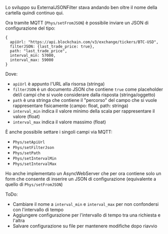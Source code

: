 Lo sviluppo su ExternalJSONFilter stava andando ben oltre il nome della cartella quindi continuo qui.

Ora tramite MQTT (``Phys/setFromJSON``) è possibile inviare un JSON di configurazione del tipo:

    {
      apiUrl: "https://api.blockchain.com/v3/exchange/tickers/BTC-USD",
      filterJSON: {last_trade_price: true},
      path: "last_trade_price",
      interval_min: 57000,
      interval_max: 59000
    }
  
  Dove:
- ``apiUrl`` è appunto l'URL alla risorsa (stringa)
- ``filterJSON`` è un documento JSON che contiene ``true`` come placeholder del/i campi che si vuole considerare dalla risposta (stringa/oggetto)
- ``path`` è una stringa che contiene il "percorso" del campo che si vuole rappresentare fisicamente (campo: float, path: stringa)
- ``interval_min`` indica il valore minimo della scala per rappresentare il valore (float)
- ``interval_max`` indica il valore massimo (float)

È anche possibile settare i singoli campi via MQTT:
- ``Phys/setApiUrl``
- ``Phys/setFilterJson``
- ``Phys/setPath``
- ``Phys/setIntervalMin``
- ``Phys/setIntervalMax``

Ho anche implementato un AsyncWebServer che per ora contiene solo un form che consente di inserire un JSON di configurazione (equivalente a quello di ``Phys/setFromJSON``)

ToDo:
- Cambiare il nome a ``interval_min`` e ``interval_max`` per non confondersi con l'intervallo di tempo
- Aggiungere configurazione per l'intervallo di tempo tra una richiesta e l'altra
- Salvare configurazione su file per mantenere modifiche dopo riavvio
